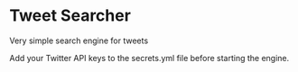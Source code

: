 # Tweet Searcher

Very simple search engine for tweets

Add your Twitter API keys to the secrets.yml file before starting the engine.
